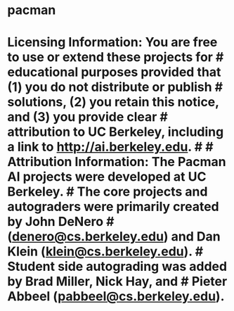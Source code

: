 # pacman
# Licensing Information:  You are free to use or extend these projects for # educational purposes provided that (1) you do not distribute or publish # solutions, (2) you retain this notice, and (3) you provide clear # attribution to UC Berkeley, including a link to http://ai.berkeley.edu. #  # Attribution Information: The Pacman AI projects were developed at UC Berkeley. # The core projects and autograders were primarily created by John DeNero # (denero@cs.berkeley.edu) and Dan Klein (klein@cs.berkeley.edu). # Student side autograding was added by Brad Miller, Nick Hay, and # Pieter Abbeel (pabbeel@cs.berkeley.edu).
